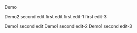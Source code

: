 Demo

Demo2 second edit
first edit
first edit-1
first edit-3

Demo1 second edit
Demo1 second edit-2
Demo1 second edit-3
